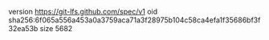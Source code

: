 version https://git-lfs.github.com/spec/v1
oid sha256:6f065a556a453a0a3759aca71a3f28975b104c58ca4efa1f35686bf3f32ea53b
size 5682

